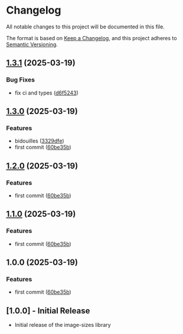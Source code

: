 # Changelog

All notable changes to this project will be documented in this file.

The format is based on [Keep a Changelog](https://keepachangelog.com/en/1.0.0/),
and this project adheres to [Semantic Versioning](https://semver.org/spec/v2.0.0.html).

## [1.3.1](https://github.com/PaulSenon/PROJ-4903-LIB-images-sizes-system/compare/v1.3.0...v1.3.1) (2025-03-19)


### Bug Fixes

* fix ci and types ([d6f5243](https://github.com/PaulSenon/PROJ-4903-LIB-images-sizes-system/commit/d6f5243635f2f77228e84abda3d9413156b40101))

## [1.3.0](https://github.com/PaulSenon/PROJ-4903-LIB-images-sizes-system/compare/v1.2.0...v1.3.0) (2025-03-19)


### Features

* bidouilles ([3329dfe](https://github.com/PaulSenon/PROJ-4903-LIB-images-sizes-system/commit/3329dfe8d89f499bfd8e88d4d59917b2e04ce6ba))
* first commit ([60be35b](https://github.com/PaulSenon/PROJ-4903-LIB-images-sizes-system/commit/60be35b44f241ab501c396327638c7fc108b1016))

## [1.2.0](https://github.com/PaulSenon/PROJ-4903-LIB-images-sizes-system/compare/v1.1.0...v1.2.0) (2025-03-19)


### Features

* first commit ([60be35b](https://github.com/PaulSenon/PROJ-4903-LIB-images-sizes-system/commit/60be35b44f241ab501c396327638c7fc108b1016))

## [1.1.0](https://github.com/PaulSenon/PROJ-4903-LIB-images-sizes-system/compare/v1.0.0...v1.1.0) (2025-03-19)


### Features

* first commit ([60be35b](https://github.com/PaulSenon/PROJ-4903-LIB-images-sizes-system/commit/60be35b44f241ab501c396327638c7fc108b1016))

## 1.0.0 (2025-03-19)


### Features

* first commit ([60be35b](https://github.com/PaulSenon/PROJ-4903-LIB-images-sizes-system/commit/60be35b44f241ab501c396327638c7fc108b1016))

## [1.0.0] - Initial Release

- Initial release of the image-sizes library
